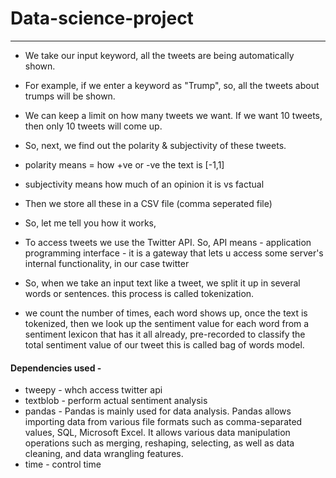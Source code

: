 # Data-science-project

<hr>

- We take our input keyword, all the tweets are being automatically shown. 
- For example, if we enter a keyword as "Trump", so, all the tweets about trumps will be shown. 
- We can keep a limit on how many tweets we want. If we want 10 tweets, then only 10 tweets will come up.
- So, next, we find out the polarity & subjectivity of these tweets.
- polarity means = how +ve or -ve the text is [-1,1]
- subjectivity means how much of an opinion it is vs factual
- Then we store all these in a CSV file (comma seperated file)

- So, let me tell you how it works,
- To access tweets we use the  Twitter API. So, API means - application programming interface - it is a gateway that lets u access some server's internal functionality, in our case twitter
- So, when we take an input text like a tweet, we split it up in several words or sentences. this process is called tokenization. 
- we count the number of times, each word shows up, once the text is tokenized, then we look up the sentiment value for each word from a sentiment lexicon that has it all already, pre-recorded to classify the total sentiment value of our tweet
this is called bag of words model. 

#### Dependencies used - 
- tweepy - whch access twitter api
- textblob - perform actual sentiment analysis
- pandas  - Pandas is mainly used for data analysis. Pandas allows importing data from various file formats such as comma-separated values, SQL, Microsoft Excel. It allows various data manipulation operations such as merging, reshaping, selecting, as well as data cleaning, and data wrangling features.
- time - control time
